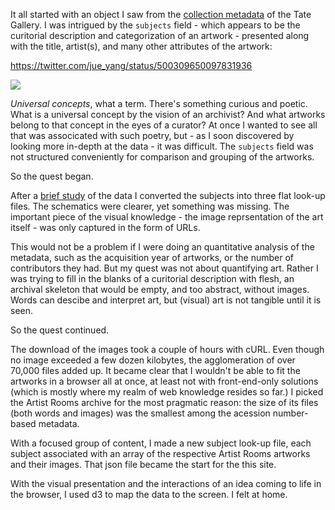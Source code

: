 It all started with an object I saw from the [collection metadata](https://github.com/tategallery/collection) of the Tate Gallery. I was intrigued by the `subjects` field - which appears to be the curitorial description and categorization of an artwork - presented along with the title, artist(s), and many other attributes of the artwork:

https://twitter.com/jue_yang/status/500309650097831936

![](http://f.cl.ly/items/3z1p3O0S032s3L0Q3K0P/Screen%20Shot%202014-09-01%20at%207.28.06%20PM.png)

_Universal concepts_, what a term. There's something curious and poetic. What is a universal concept by the vision of an archivist? And what artworks belong to that concept in the eyes of a curator? At once I wanted to see all that was associcated with such poetry, but - as I soon discovered by looking more in-depth at the data - it was difficult. The `subjects` field was not structured conveniently for comparison and grouping of the artworks.

So the quest began.

After a [brief study](https://github.com/jueyang/into-the-tate/blob/play/bin/README.m) of the data I converted the subjects into three flat look-up files. The schematics were clearer, yet something was missing. The important piece of the visual knowledge - the image reprsentation of the art itself - was only captured in the form of URLs.

This would not be a problem if I were doing an quantitative analysis of the metadata, such as the acquisition year of artworks, or the number of contributors they had. But my quest was not about quantifying art. Rather I was trying to fill in the blanks of a curitorial description with flesh, an archival skeleton that would be empty, and too abstract, without images. Words can descibe and interpret art, but (visual) art is not tangible until it is seen.

So the quest continued.

The download of the images took a couple of hours with cURL. Even though no image exceeded a few dozen kilobytes, the agglomeration of over 70,000 files added up. It became clear that I wouldn't be able to fit the artworks in a browser all at once, at least not with front-end-only solutions (which is mostly where my realm of web knowledge resides so far.) I picked the Artist Rooms archive for the most pragmatic reason: the size of its files (both words and images) was the smallest among the acession number-based metadata.

With a focused group of content, I made a new subject look-up file, each subject associated with an array of the respective Artist Rooms artworks and their images. That json file became the start for the this site.

With the visual presentation and the interactions of an idea coming to life in the browser, I used d3 to map the data to the screen. I felt at home.

